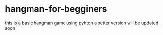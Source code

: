 # hangman-for-begginers
this is a basic hangman game using pyhton a better version will be updated soon
